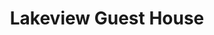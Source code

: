 ---
title: "Lakeview Guest House"
address: "Blaney, A46 Rd, Drumcrow East, Enniskillen, Co. Fermanagh BT93 7EY"
tel: "028 6864 1263"
county: "Fermanagh"
category: "Guesthouses"
type: "Content"
lat: "54.44822"
lng: "-7.79781"
---